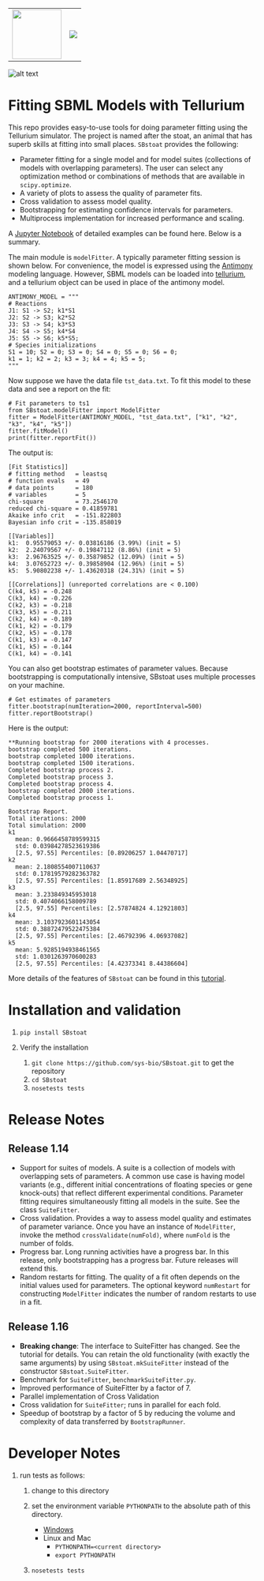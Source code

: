  <table style="width:100%">
  <tr>
    <td><img src="https://api.travis-ci.org/sys-bio/SBStoat.svg?branch=master" width="100"/></td>
    <td><img src="https://codecov.io/gh/sys-bio/SBStoat/branch/master/graph/badge.svg" /></td>
  </tr>
</table> 

![alt text](SBstoat_logo.png "")

 
<a href="https://codecov.io/gh/sys-bio/SBstoat">
</a>



# Fitting SBML Models with Tellurium

This repo provides easy-to-use tools for doing parameter fitting using the Tellurium simulator.
The project is named after the stoat, an animal that has superb skills at fitting into small places.
``SBstoat`` provides the following:

* Parameter fitting for a single model and for model suites (collections of models with overlapping parameters). The user can select any optimization method or combinations of methods that are available in ``scipy.optimize``.
* A variety of plots to assess the quality of parameter fits.
* Cross validation to assess model quality.
* Bootstrapping for estimating confidence intervals for parameters.
* Multiprocess implementation for increased performance and scaling.

A [Jupyter Notebook](https://github.com/sys-bio/SBstoat/blob/master/notebooks/Tutorial%20on%20Utilities%20for%20Model%20Fitting.ipynb) of detailed examples can be found here. Below is a summary.

The main module is `modelFitter`. A typically parameter fitting session is
shown below. For convenience, the model is expressed using the [Antimony](http://antimony.sourceforge.net/) modeling language.
However, SBML models can be loaded into [tellurium](http://tellurium.analogmachine.org/), and a tellurium object can be used in place of the antimony model.

    ANTIMONY_MODEL = """ 
    # Reactions   
    J1: S1 -> S2; k1*S1
    J2: S2 -> S3; k2*S2
    J3: S3 -> S4; k3*S3
    J4: S4 -> S5; k4*S4
    J5: S5 -> S6; k5*S5;
    # Species initializations
    S1 = 10; S2 = 0; S3 = 0; S4 = 0; S5 = 0; S6 = 0;
    k1 = 1; k2 = 2; k3 = 3; k4 = 4; k5 = 5;
    """
Now suppose we have the data file `tst_data.txt`. To fit this model to these data and see a report on the fit:

    # Fit parameters to ts1
    from SBstoat.modelFitter import ModelFitter
    fitter = ModelFitter(ANTIMONY_MODEL, "tst_data.txt", ["k1", "k2", "k3", "k4", "k5"])
    fitter.fitModel()
    print(fitter.reportFit())
    
The output is:

    [Fit Statistics]]
    # fitting method   = leastsq
    # function evals   = 49
    # data points      = 180
    # variables        = 5
    chi-square         = 73.2546170
    reduced chi-square = 0.41859781
    Akaike info crit   = -151.822803
    Bayesian info crit = -135.858019
    
    [[Variables]]
    k1:  0.95579053 +/- 0.03816186 (3.99%) (init = 5)
    k2:  2.24079567 +/- 0.19847112 (8.86%) (init = 5)
    k3:  2.96763525 +/- 0.35879852 (12.09%) (init = 5)
    k4:  3.07652723 +/- 0.39858904 (12.96%) (init = 5)
    k5:  5.90802238 +/- 1.43620318 (24.31%) (init = 5)
    
    [[Correlations]] (unreported correlations are < 0.100)
    C(k4, k5) = -0.248
    C(k3, k4) = -0.226
    C(k2, k3) = -0.218
    C(k3, k5) = -0.211
    C(k2, k4) = -0.189
    C(k1, k2) = -0.179
    C(k2, k5) = -0.178
    C(k1, k3) = -0.147
    C(k1, k5) = -0.144
    C(k1, k4) = -0.141
    
You can also get bootstrap estimates of parameter values. Because bootstrapping is computationally intensive, SBstoat uses multiple processes on your machine.

    # Get estimates of parameters
    fitter.bootstrap(numIteration=2000, reportInterval=500)
    fitter.reportBootstrap()
    
Here is the output:
    
    **Running bootstrap for 2000 iterations with 4 processes.
    bootstrap completed 500 iterations.
    bootstrap completed 1000 iterations.
    bootstrap completed 1500 iterations.
    Completed bootstrap process 2.
    Completed bootstrap process 3.
    Completed bootstrap process 4.
    bootstrap completed 2000 iterations.
    Completed bootstrap process 1.

    Bootstrap Report.
    Total iterations: 2000
    Total simulation: 2000
    k1
      mean: 0.9666458789599315
      std: 0.03984278523619386
      [2.5, 97.55] Percentiles: [0.89206257 1.04470717]
    k2
      mean: 2.1808554007110637
      std: 0.17819579282363782
      [2.5, 97.55] Percentiles: [1.85917689 2.56348925]
    k3
      mean: 3.233849345953018
      std: 0.4074066158009789
      [2.5, 97.55] Percentiles: [2.57874824 4.12921803]
    k4
      mean: 3.1037923601143054
      std: 0.38872479522475384
      [2.5, 97.55] Percentiles: [2.46792396 4.06937082]
    k5
      mean: 5.9285194938461565
      std: 1.0301263970600283
      [2.5, 97.55] Percentiles: [4.42373341 8.44386604]

More details of the features of `SBstoat` can be found in this
[tutorial](https://github.com/sys-bio/SBstoat/blob/master/notebooks/Tutorial%20on%20Utilities%20for%20Model%20Fitting.ipynb).

# Installation and validation
1. `pip install SBstoat`
1.  Verify the installation

    1. `git clone https://github.com/sys-bio/SBstoat.git`  to get the repository
    1. `cd SBstoat`
    1. `nosetests tests`

# Release Notes
## Release 1.14
* Support for suites of models. A suite is a collection of models with overlapping sets of parameters. A common use case is having model variants (e.g., different initial concentrations of floating species or gene knock-outs) that reflect different experimental conditions. Parameter fitting requires simultaneously fitting all models in the suite. See the class ``SuiteFitter``.
* Cross validation. Provides a way to assess model quality and estimates of parameter variance. Once you have an instance of ``ModelFitter``, invoke the method ``crossValidate(numFold)``, where ``numFold`` is the number of folds.
* Progress bar. Long running activities have a progress bar. In this release, only bootstrapping has a progress bar. Future releases will extend this.
* Random restarts for fitting. The quality of a fit often depends on the initial values used for parameters. The optional keyword ``numRestart`` for constructing ``ModelFitter`` indicates the number of random restarts to use in a fit.

## Release 1.16
* **Breaking change**: The interface to SuiteFitter has changed. See
the tutorial for details. You can retain the old functionality
(with exactly the same arguments)  by using
``SBstoat.mkSuiteFitter`` instead of the constructor
``SBstoat.SuiteFitter``.
* Benchmark for ``SuiteFitter``, ``benchmarkSuiteFitter.py``.
* Improved performance of SuiteFitter by a factor of 7.
* Parallel implementation of Cross Validation
* Cross validation for ``SuiteFitter``; runs in parallel for each fold.
* Speedup of bootstrap by a factor of 5 by reducing the volume and complexity of data transferred by ``BootstrapRunner``.


# Developer Notes

1. run tests as follows:
   1. change to this directory
   1. set the environment variable `PYTHONPATH` to
      the absolute path of this directory.
      - [Windows](https://www.computerhope.com/issues/ch000549.htm)
      - Linux and Mac
        - `PYTHONPATH=<current directory>`
        - `export PYTHONPATH`
   
   1. `nosetests tests`


